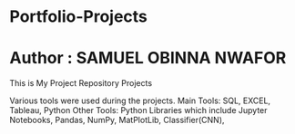 # Portfolio-Projects
# Author : SAMUEL OBINNA NWAFOR
 This is My Project Repository Projects 
 
 Various tools were used during the projects.
 Main Tools: SQL, EXCEL, Tableau, Python
 Other Tools: Python Libraries which include Jupyter Notebooks, Pandas, NumPy, MatPlotLib, Classifier(CNN),
 
